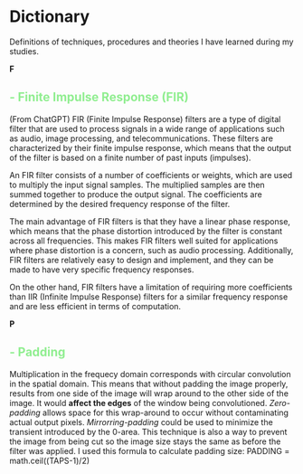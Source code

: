 # Dictionary
Definitions of techniques, procedures and theories I have learned during my studies. 

**F**
## <span style="color:lightgreen"> - Finite Impulse Response (FIR) </span>
(From ChatGPT) FIR (Finite Impulse Response) filters are a type of digital filter that are used to process signals in a wide range of applications such as audio, image processing, and telecommunications. These filters are characterized by their finite impulse response, which means that the output of the filter is based on a finite number of past inputs (impulses).

An FIR filter consists of a number of coefficients or weights, which are used to multiply the input signal samples. The multiplied samples are then summed together to produce the output signal. The coefficients are determined by the desired frequency response of the filter.

The main advantage of FIR filters is that they have a linear phase response, which means that the phase distortion introduced by the filter is constant across all frequencies. This makes FIR filters well suited for applications where phase distortion is a concern, such as audio processing. Additionally, FIR filters are relatively easy to design and implement, and they can be made to have very specific frequency responses.

On the other hand, FIR filters have a limitation of requiring more coefficients than IIR (Infinite Impulse Response) filters for a similar frequency response and are less efficient in terms of computation.

**P**
## <span style="color:lightgreen"> - Padding </span>
Multiplication in the frequecy domain corresponds with circular convolution in the spatial domain. This means that without padding the image properly, results from one side of the image will wrap around to the other side of the image. It would **affect the edges** of the window being convolutioned. 
*Zero-padding* allows space for this wrap-around to occur without contaminating actual output pixels.
*Mirrorring-padding* could be used to minimize the transient introduced by the 0-area. 
This technique is also a way to prevent the image from being cut so the image size stays the same as before the filter was applied.
I used this formula to calculate padding size: PADDING = math.ceil((TAPS-1)/2)